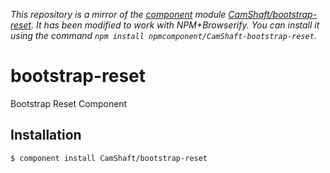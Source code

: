 *This repository is a mirror of the [component](http://component.io) module [CamShaft/bootstrap-reset](http://github.com/CamShaft/bootstrap-reset). It has been modified to work with NPM+Browserify. You can install it using the command `npm install npmcomponent/CamShaft-bootstrap-reset`.*

# bootstrap-reset

  Bootstrap Reset Component

## Installation

    $ component install CamShaft/bootstrap-reset

